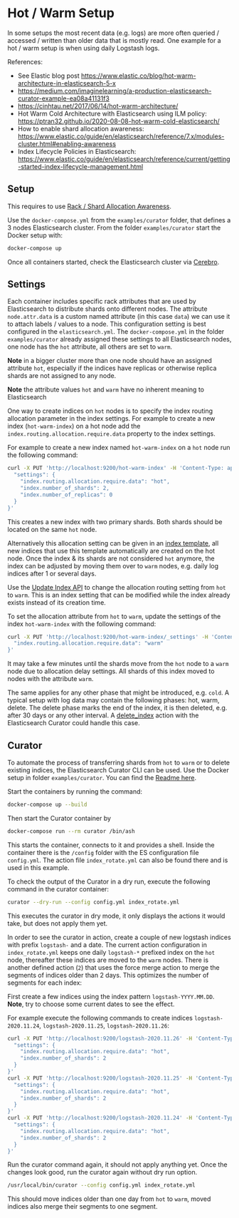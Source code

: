 # Hot / Warm Setup

In some setups the most recent data (e.g. logs) are more often queried / accessed / written than older data that is mostly read. One example for a hot / warm setup is when using daily Logstash logs.

References:

* See Elastic blog post https://www.elastic.co/blog/hot-warm-architecture-in-elasticsearch-5-x
* https://medium.com/imaginelearning/a-production-elasticsearch-curator-example-ea08a41131f3
* https://cinhtau.net/2017/06/14/hot-warm-architecture/
* Hot Warm Cold Architecture with Elasticsearch using ILM policy: https://ptran32.github.io/2020-08-08-hot-warm-cold-elasticsearch/
* How to enable shard allocation awareness: https://www.elastic.co/guide/en/elasticsearch/reference/7.x/modules-cluster.html#enabling-awareness
* Index Lifecycle Policies in Elasticsearch: https://www.elastic.co/guide/en/elasticsearch/reference/current/getting-started-index-lifecycle-management.html


## Setup

This requires to use [Rack / Shard Allocation Awareness](https://www.elastic.co/guide/en/elasticsearch/reference/7.10/modules-cluster.html#shard-allocation-awareness).

Use the `docker-compose.yml` from the `examples/curator` folder, that defines a 3 nodes Elasticsearch cluster. From the folder `examples/curator` start the Docker setup with:

```bash
docker-compose up
```

Once all containers started, check the Elasticsearch cluster via [Cerebro](http://localhost:9000/#/overview?host=http:%2F%2Felasticsearch01:9200).


## Settings

Each container includes specific rack attributes that are used by Elasticsearch to distribute shards onto different nodes. The attribute `node.attr.data` is a custom named attribute (in this case `data`) we can use it to attach labels / values to a node. This configuration setting is best configured in the `elasticsearch.yml`. The `docker-compose.yml` in the folder `examples/curator` already assigned these settings to all Elasticsearch nodes, one node has the `hot` attribute, all others are set to `warm`.

**Note** in a bigger cluster more than one node should have an assigned attribute `hot`, especially if the indices have replicas or otherwise replica shards are not assigned to any node.

**Note** the attribute values `hot` and `warm` have no inherent meaning to Elasticsearch

One way to create indices on `hot` nodes is to specify the index routing allocation parameter in the index settings. For example to create a new index (`hot-warm-index`) on a hot node add the `index.routing.allocation.require.data` property to the index settings.

For example to create a new index named `hot-warm-index` on a `hot` node run the following command:

```bash
curl -X PUT 'http://localhost:9200/hot-warm-index' -H 'Content-Type: application/json' -d '{
  "settings": {
    "index.routing.allocation.require.data": "hot",
    "index.number_of_shards": 2,
    "index.number_of_replicas": 0
  }
}'
```

This creates a new index with two primary shards. Both shards should be located on the same `hot` node.

Alternatively this allocation setting can be given in an [index template](https://www.elastic.co/guide/en/elasticsearch/reference/current/index-templates.html), all new indices that use this template automatically are created on the hot node. Once the index & its shards are not considered `hot` anymore, the index can be adjusted by moving them over to `warm` nodes, e.g. daily log indices after 1 or several days.

Use the [Update Index API](https://www.elastic.co/guide/en/elasticsearch/reference/current/indices-update-settings.html) to change the allocation routing setting from `hot` to `warm`. This is an index setting that can be modified while the index already exists instead of its creation time.

To set the allocation attribute from `hot` to `warm`, update the settings of the index `hot-warm-index` with the following command:

```bash
curl -X PUT 'http://localhost:9200/hot-warm-index/_settings' -H 'Content-Type: application/json' -d '{
  "index.routing.allocation.require.data": "warm"
}'
```

It may take a few minutes until the shards move from the `hot` node to a `warm` node due to allocation delay settings. All shards of this index moved to nodes with the attribute `warm`.

The same applies for any other phase that might be introduced, e.g. `cold`. A typical setup with log data may contain the following phases: hot, warm, delete. The delete phase marks the end of the index, it is then deleted, e.g. after 30 days or any other interval. A [delete_index](https://www.elastic.co/guide/en/elasticsearch/client/curator/current/delete_indices.html) action with the Elasticsearch Curator could handle this case.


## Curator

To automate the process of transferring shards from `hot` to `warm` or to delete existing indices, the Elasticsearch Curator CLI can be used. Use the Docker setup in folder `examples/curator`. You can find the [Readme here](../Readme.md).

Start the containers by running the command:

```bash
docker-compose up --build
```

Then start the Curator container by

```bash
docker-compose run --rm curator /bin/ash
```

This starts the container, connects to it and provides a shell. Inside the container there is the `/config` folder with the ES configuration file `config.yml`. The action file `index_rotate.yml` can also be found there and is used in this example.

To check the output of the Curator in a dry run, execute the following command in the curator container:

```bash
curator --dry-run --config config.yml index_rotate.yml
```

This executes the curator in dry mode, it only displays the actions it would take, but does not apply them yet.

In order to see the curator in action, create a couple of new logstash indices with prefix `logstash-` and a date. The current action configuration in `index_rotate.yml` keeps one daily `logstash-*` prefixed index on the `hot` node, thereafter these indices are moved to the `warm` nodes. There is another defined action (`2`) that uses the force merge action to merge the segments of indices older than 2 days. This optimizes the number of segments for each index:

First create a few indices using the index pattern `logstash-YYYY.MM.DD`. **Note**, try to choose some current dates to see the effect.

For example execute the following commands to create indices `logstash-2020.11.24`, `logstash-2020.11.25`, `logstash-2020.11.26`:

```bash
curl -X PUT 'http://localhost:9200/logstash-2020.11.26' -H 'Content-Type: application/json' -d '{
  "settings": {
    "index.routing.allocation.require.data": "hot",
    "index.number_of_shards": 2
  }
}'
curl -X PUT 'http://localhost:9200/logstash-2020.11.25' -H 'Content-Type: application/json' -d '{
  "settings": {
    "index.routing.allocation.require.data": "hot",
    "index.number_of_shards": 2
  }
}'
curl -X PUT 'http://localhost:9200/logstash-2020.11.24' -H 'Content-Type: application/json' -d '{
  "settings": {
    "index.routing.allocation.require.data": "hot",
    "index.number_of_shards": 2
  }
}'
```

Run the curator command again, it should not apply anything yet. Once the changes look good, run the curator again without dry run option.

```bash
/usr/local/bin/curator --config config.yml index_rotate.yml
```

This should move indices older than one day from `hot` to `warm`, moved indices also merge their segments to one segment.
